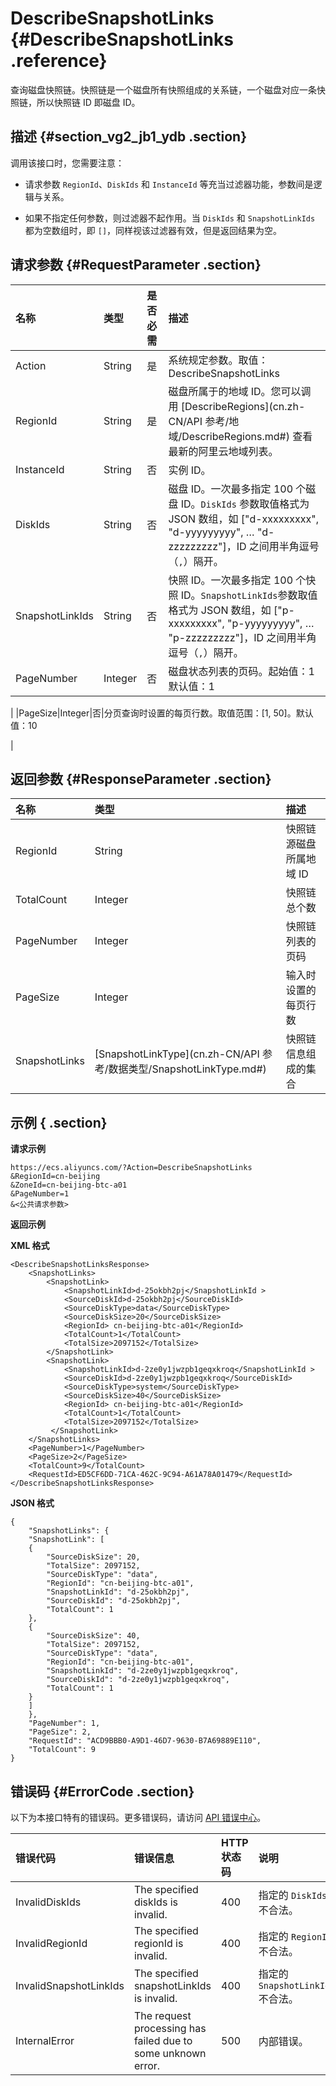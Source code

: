 # DescribeSnapshotLinks {#DescribeSnapshotLinks .reference}

查询磁盘快照链。快照链是一个磁盘所有快照组成的关系链，一个磁盘对应一条快照链，所以快照链 ID 即磁盘 ID。

## 描述 {#section_vg2_jb1_ydb .section}

调用该接口时，您需要注意：

-   请求参数 `RegionId`、`DiskIds` 和 `InstanceId` 等充当过滤器功能，参数间是逻辑与关系。

-   如果不指定任何参数，则过滤器不起作用。当 `DiskIds` 和 `SnapshotLinkIds` 都为空数组时，即 `[]`，同样视该过滤器有效，但是返回结果为空。


## 请求参数 {#RequestParameter .section}

|名称|类型|是否必需|描述|
|:-|:-|:---|:-|
|Action|String|是|系统规定参数。取值：DescribeSnapshotLinks|
|RegionId|String|是|磁盘所属于的地域 ID。您可以调用 [DescribeRegions](cn.zh-CN/API 参考/地域/DescribeRegions.md#) 查看最新的阿里云地域列表。|
|InstanceId|String|否|实例 ID。|
|DiskIds|String|否|磁盘 ID。一次最多指定 100 个磁盘 ID。`DiskIds` 参数取值格式为 JSON 数组，如 \["d-xxxxxxxxx", "d-yyyyyyyyy", … "d-zzzzzzzzz"\]，ID 之间用半角逗号（`,`）隔开。|
|SnapshotLinkIds|String|否|快照 ID。一次最多指定 100 个快照 ID。`SnapshotLinkIds`参数取值格式为 JSON 数组，如 \["p-xxxxxxxxx", "p-yyyyyyyyy", … "p-zzzzzzzzz"\]，ID 之间用半角逗号（`,`）隔开。|
|PageNumber|Integer|否|磁盘状态列表的页码。起始值：1默认值：1

|
|PageSize|Integer|否|分页查询时设置的每页行数。取值范围：\[1, 50\]。默认值：10

|

## 返回参数 {#ResponseParameter .section}

|名称|类型|描述|
|:-|:-|:-|
|RegionId|String|快照链源磁盘所属地域 ID|
|TotalCount|Integer|快照链总个数|
|PageNumber|Integer|快照链列表的页码|
|PageSize|Integer|输入时设置的每页行数|
|SnapshotLinks|[SnapshotLinkType](cn.zh-CN/API 参考/数据类型/SnapshotLinkType.md#)|快照链信息组成的集合|

## 示例 { .section}

**请求示例** 

```
https://ecs.aliyuncs.com/?Action=DescribeSnapshotLinks
&RegionId=cn-beijing
&ZoneId=cn-beijing-btc-a01
&PageNumber=1
&<公共请求参数>
```

**返回示例** 

**XML 格式**

```
<DescribeSnapshotLinksResponse>
    <SnapshotLinks>
        <SnapshotLink>
            <SnapshotLinkId>d-25okbh2pj</SnapshotLinkId >
            <SourceDiskId>d-25okbh2pj</SourceDiskId>
            <SourceDiskType>data</SourceDiskType>
            <SourceDiskSize>20</SourceDiskSize>
            <RegionId> cn-beijing-btc-a01</RegionId>
            <TotalCount>1</TotalCount>
            <TotalSize>2097152</TotalSize>
        </SnapshotLink>
        <SnapshotLink>
            <SnapshotLinkId>d-2ze0y1jwzpb1geqxkroq</SnapshotLinkId >
            <SourceDiskId>d-2ze0y1jwzpb1geqxkroq</SourceDiskId>
            <SourceDiskType>system</SourceDiskType>
            <SourceDiskSize>40</SourceDiskSize>
            <RegionId> cn-beijing-btc-a01</RegionId>
            <TotalCount>1</TotalCount>
            <TotalSize>2097152</TotalSize>
         </SnapshotLink>
    </SnapshotLinks>
    <PageNumber>1</PageNumber>
    <PageSize>2</PageSize>
    <TotalCount>9</TotalCount>
    <RequestId>ED5CF6DD-71CA-462C-9C94-A61A78A01479</RequestId>
</DescribeSnapshotLinksResponse>
```

 **JSON 格式** 

```
{
    "SnapshotLinks": {
    "SnapshotLink": [
    {
        "SourceDiskSize": 20,
        "TotalSize": 2097152,
        "SourceDiskType": "data",
        "RegionId": "cn-beijing-btc-a01",
        "SnapshotLinkId": "d-25okbh2pj",
        "SourceDiskId": "d-25okbh2pj",
        "TotalCount": 1
    },
    {
        "SourceDiskSize": 40,
        "TotalSize": 2097152,
        "SourceDiskType": "data",
        "RegionId": "cn-beijing-btc-a01",
        "SnapshotLinkId": "d-2ze0y1jwzpb1geqxkroq",
        "SourceDiskId": "d-2ze0y1jwzpb1geqxkroq",
        "TotalCount": 1
    }
    ]
    },
    "PageNumber": 1,
    "PageSize": 2,
    "RequestId": "ACD9BBB0-A9D1-46D7-9630-B7A69889E110",
    "TotalCount": 9
}
```

## 错误码 {#ErrorCode .section}

以下为本接口特有的错误码。更多错误码，请访问 [API 错误中心](https://error-center.aliyun.com/status/product/Ecs)。

|错误代码|错误信息|HTTP 状态码|说明|
|:---|:---|:-------|:-|
|InvalidDiskIds|The specified diskIds is invalid.|400|指定的 `DiskIds` 不合法。|
|InvalidRegionId|The specified regionId is invalid.|400|指定的 `RegionId` 不合法。|
|InvalidSnapshotLinkIds|The specified snapshotLinkIds is invalid.|400|指定的 `SnapshotLinkIds` 不合法。|
|InternalError|The request processing has failed due to some unknown error.|500|内部错误。|

